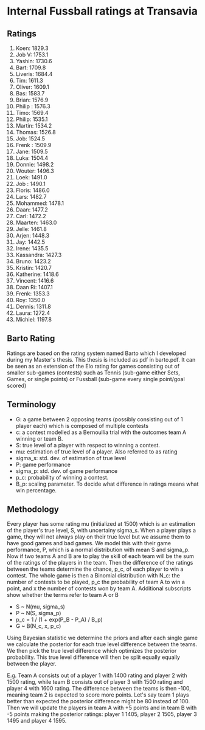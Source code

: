 # Internal Fussball ratings at Transavia
## Ratings
1. Koen: 1829.3 
2. Job V: 1753.1 
3. Yashin: 1730.6 
4. Bart: 1709.8 
5. Liveris: 1684.4 
6. Tim: 1611.3 
7. Oliver: 1609.1 
8. Bas: 1583.7 
9. Brian: 1576.9 
10. Philip : 1576.3 
11. Timo: 1569.4 
12. Philip: 1535.1 
13. Martin: 1534.2 
14. Thomas: 1526.8 
15. Job: 1524.5 
16. Frenk : 1509.9 
17. Jane: 1509.5 
18. Luka: 1504.4 
19. Donnie: 1498.2 
20. Wouter: 1496.3 
21. Loek: 1491.0 
22. Job : 1490.1 
23. Floris: 1486.0 
24. Lars: 1482.7 
25. Mohammed: 1478.1 
26. Daan: 1477.2 
27. Carl: 1472.2 
28. Maarten: 1463.0 
29. Jelle: 1461.8 
30. Arjen: 1448.3 
31. Jay: 1442.5 
32. Irene: 1435.5 
33. Kassandra: 1427.3 
34. Bruno: 1423.2 
35. Kristin: 1420.7 
36. Katherine: 1418.6 
37. Vincent: 1416.6 
38. Daan Ri: 1407.1 
39. Frenk: 1353.3 
40. Roy: 1350.0 
41. Dennis: 1311.8 
42. Laura: 1272.4 
43. Michiel: 1197.8 

## Barto Rating
Ratings are based on the rating system named Barto which I developed during my Master's thesis. This thesis is included as pdf in barto.pdf. It can be seen as an extension of the Elo rating for games consisting out of smaller sub-games (contests) such as Tennis (sub-game either Sets, Games, or single points) or Fussball (sub-game every single point/goal scored)
## Terminology
- G: a game between 2 opposing teams (possibly consisting out of 1 player each) which is composed of multiple contests
- c: a contest modelled as a Bernoullia trial with the outcomes team A winning or team B.
- S: true level of a player with respect to winning a contest.
- mu: estimation of true level of a player. Also referred to as rating
- sigma_s: std. dev. of estimation of true level
- P: game performance
- sigma_p: std. dev. of game performance
- p_c: probability of winning a contest.
- B_p: scaling parameter. To decide what difference in ratings means what win percentage.
## Methodology
Every player has some rating mu (initialized at 1500) which is an estimation of the player's true level, S, with uncertainy sigma_s. When a player plays a game, they will not always play on their true level but we assume them to have good games and bad games. We model this with their game performance, P, which is a normal distribution with mean S and sigma_p. Now if two teams A and B are to play the skill of each team will be the sum of the ratings of the players in the team. Then the difference of the ratings between the teams determine the chance, p_c, of each player to win a contest. The whole game is then a Binomial distribution with N_c: the number of contests to be played, p_c the probability of team A to win a point, and x the number of contests won by team A. Additional subscripts show whether the terms refer to team A or B
- S ~ N(mu, sigma_s)
- P ~ N(S, sigma_p)
- p_c = 1 / (1 + exp(P_B - P_A) / B_p)
- G ~ B(N_c, x, p_c)

Using Bayesian statistic we determine the priors and after each single game we calculate the posterior for each true level difference between the teams. We then pick the true level difference which optimizes the posterior probability. This true level difference will then be split equally equally between the player. 

E.g. Team A consists out of a player 1 with 1400 rating and player 2 with 1500 rating, while team B consists out of player 3 with 1500 rating and player 4 with 1600 rating. The difference between the teams is then -100, meaning team 2 is expected to score more points. Let's say team 1 plays better than expected the posterior difference might be 80 instead of 100. Then we will update the players in team A with +5 points and in team B with -5 points making the posterior ratings: player 1 1405, player 2 1505, player 3 1495 and player 4 1595.